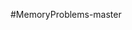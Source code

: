 #MemoryProblems-master
<!--解释连接  (http://www.jianshu.com/writer#/notebooks/3690459/notes/7854559/preview)-->